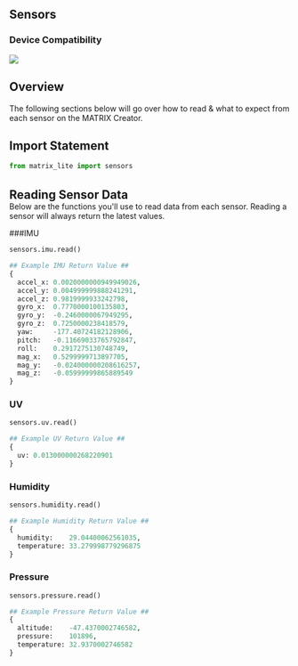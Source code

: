 <h2 style="padding-top:0">Sensors</h2>

### Device Compatibility
<img class="creator-compatibility-icon" src="../../../img/creator-icon.svg">

## Overview
The following sections below will go over how to read & what to expect from each sensor on the MATRIX Creator.

## Import Statement
```js
from matrix_lite import sensors
```
<br/>

<h2 style="padding:0; margin:0;">Reading Sensor Data</h2>
Below are the functions you'll use to read data from each sensor. Reading a sensor will always return the latest values.

###IMU
```python
sensors.imu.read()
```
```python
## Example IMU Return Value ##
{ 
  accel_x: 0.0020000000949949026,
  accel_y: 0.004999999888241291,
  accel_z: 0.9819999933242798,
  gyro_x:  0.7770000100135803,
  gyro_y:  -0.2460000067949295,
  gyro_z:  0.7250000238418579,
  yaw:     -177.40724182128906,
  pitch:   -0.11669033765792847,
  roll:    0.2917275130748749,
  mag_x:   0.5299999713897705,
  mag_y:   -0.024000000208616257,
  mag_z:   -0.05999999865889549 
}
```
### UV
```python
sensors.uv.read()
```
```python
## Example UV Return Value ##
{ 
  uv: 0.013000000268220901 
}
```
### Humidity
```python
sensors.humidity.read()
```
```python
## Example Humidity Return Value ##
{ 
  humidity:    29.04400062561035, 
  temperature: 33.279998779296875 
}
```

### Pressure
```python
sensors.pressure.read()
```
```python
## Example Pressure Return Value ##
{ 
  altitude:    -47.4370002746582,
  pressure:    101896,
  temperature: 32.9370002746582 
}
```
